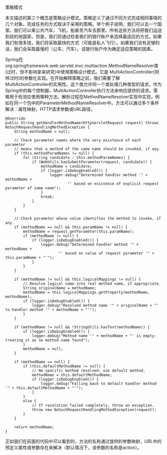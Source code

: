 策略模式

本文描述的第三个概念是策略设计模式。策略定义了通过不同方式完成相同事情的几个对象。完成任务的方式取决于采用的策略。举个例子说明，我们可以去一个国家。我们可以乘公共汽车，飞机，船甚至汽车去那里。所有这些方法将把我们运送到目的地国家。但是，我们将通过检查我们的银行帐户来选择最适应的方式。如果我们有很多钱，我们将采取最快的方式（可能是私人飞行）。如果我们没有足够的话，我们会采取最慢的（公车，汽车）。该银行账户作为确定适应策略的因素。

Spring在org.springframework.web.servlet.mvc.multiaction.MethodNameResolver类(过时，但不影响拿来研究)中使用策略设计模式。它是 MultiActionController(同样过时)的参数化实现。在开始解释策略之前，我们需要了解MultiActionController的实用性。这个类允许同一个类处理几种类型的请求。作为Spring中的每个控制器，MultiActionController执行方法来响应提供的请求。策略用于检测应使用哪种方法。解析过程在MethodNameResolver实现中实现，例如在同一个包中的ParameterMethodNameResolver中。方法可以通过多个条件解决：属性映射，HTTP请求参数或URL路径。

```
@Override
public String getHandlerMethodName(HttpServletRequest request) throws NoSuchRequestHandlingMethodException {
    String methodName = null;

    // Check parameter names where the very existence of each parameter
    // means that a method of the same name should be invoked, if any.
    if (this.methodParamNames != null) {
        for (String candidate : this.methodParamNames) {
            if (WebUtils.hasSubmitParameter(request, candidate)) {
                methodName = candidate;
                if (logger.isDebugEnabled()) {
                    logger.debug("Determined handler method '" + methodName +
                            "' based on existence of explicit request parameter of same name");
                }
                break;
            }
        }
    }

    // Check parameter whose value identifies the method to invoke, if any.
    if (methodName == null && this.paramName != null) {
        methodName = request.getParameter(this.paramName);
        if (methodName != null) {
            if (logger.isDebugEnabled()) {
                logger.debug("Determined handler method '" + methodName +
                        "' based on value of request parameter '" + this.paramName + "'");
            }
        }
    }

    if (methodName != null && this.logicalMappings != null) {
        // Resolve logical name into real method name, if appropriate.
        String originalName = methodName;
        methodName = this.logicalMappings.getProperty(methodName, methodName);
        if (logger.isDebugEnabled()) {
            logger.debug("Resolved method name '" + originalName + "' to handler method '" + methodName + "'");
        }
    }

    if (methodName != null && !StringUtils.hasText(methodName)) {
        if (logger.isDebugEnabled()) {
            logger.debug("Method name '" + methodName + "' is empty: treating it as no method name found");
        }
        methodName = null;
    }

    if (methodName == null) {
        if (this.defaultMethodName != null) {
            // No specific method resolved: use default method.
            methodName = this.defaultMethodName;
            if (logger.isDebugEnabled()) {
                logger.debug("Falling back to default handler method '" + this.defaultMethodName + "'");
            }
        }
        else {
            // If resolution failed completely, throw an exception.
            throw new NoSuchRequestHandlingMethodException(request);
        }
    }

    return methodName;
}

```

正如我们在前面的代码中可以看到的，方法的名称通过提供的参数映射，URL中的预定义属性或参数存在来解决（默认情况下，该参数的名称是action）。